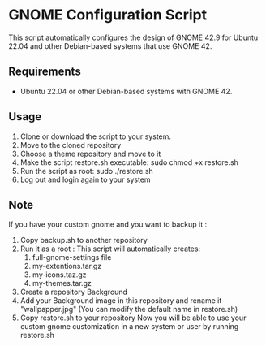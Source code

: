 # GNOME Configuration Script

This script automatically configures the design of GNOME 42.9 for Ubuntu 22.04 and other Debian-based systems that use GNOME 42.

## Requirements

- Ubuntu 22.04 or other Debian-based systems with GNOME 42.

## Usage

1. Clone or download the script to your system.
2. Move to the cloned repository
3. Choose a theme repository and move to it
4. Make the script restore.sh executable:
   sudo chmod +x restore.sh
5. Run the script as root:
   sudo ./restore.sh
6. Log out and login again to your system

## Note
If you have your custom gnome and you want to backup it :
1. Copy backup.sh to another repository
2. Run it as a root :
   This script will automatically creates:
   1. full-gnome-settings file
   2. my-extentions.tar.gz
   3. my-icons.taz.gz
   4. my-themes.tar.gz
3. Create a repository Background
4. Add your Background image in this repository and rename it "wallpapper.jpg" (You can modify the default name in restore.sh)
5. Copy restore.sh to your repository
Now you will be able to use your custom gnome customization in a new system or user by running restore.sh  
